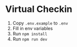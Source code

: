 # Virtual Checkin

1. Copy `.env.example` to `.env`
2. Fill in env variables
3. Run `npm install`
3. Run `npm run dev`